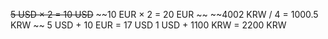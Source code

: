 ~~5 USD × 2 = 10 USD~~
~~10 EUR × 2 = 20 EUR ~~
~~4002 KRW / 4 = 1000.5 KRW ~~
5 USD + 10 EUR = 17 USD 
1 USD + 1100 KRW = 2200 KRW